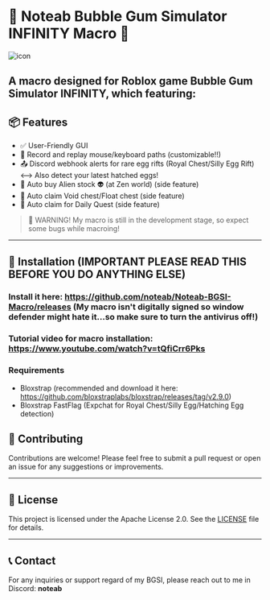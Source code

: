 # 🌟 Noteab Bubble Gum Simulator INFINITY Macro 🌟
  ![icon](https://github.com/user-attachments/assets/fdde1e37-b1ff-463b-ab66-090f737ce363) 

A macro designed for Roblox game **Bubble Gum Simulator INFINITY**, which featuring:
---

## 📦 Features

- ✅ User-Friendly GUI
- 🧭 Record and replay mouse/keyboard paths (customizable!!)
- 📤 Discord webhook alerts for rare egg rifts (Royal Chest/Silly Egg Rift) <--> Also detect your latest hatched eggs!
- 🌟 Auto buy Alien stock 👽 (at Zen world) (side feature)
- 🌟 Auto claim Void chest/Float chest (side feature)
- 🌟 Auto claim for Daily Quest (side feature)
> 🚨 WARNING! My macro is still in the development stage, so expect some bugs while macroing!
---

## 🔧 Installation (IMPORTANT PLEASE READ THIS BEFORE YOU DO ANYTHING ELSE)
### Install it here: https://github.com/noteab/Noteab-BGSI-Macro/releases (My macro isn't digitally signed so window defender might hate it...so make sure to turn the antivirus off!)
### Tutorial video for macro installation: https://www.youtube.com/watch?v=tQfiCrr6Pks
### Requirements
- Bloxstrap (recommended and download it here: https://github.com/bloxstraplabs/bloxstrap/releases/tag/v2.9.0)
- Bloxstrap FastFlag (Expchat for Royal Chest/Silly Egg/Hatching Egg detection)


## 🤝 Contributing
Contributions are welcome! Please feel free to submit a pull request or open an issue for any suggestions or improvements.

---

## 📜 License
This project is licensed under the Apache License 2.0. See the [LICENSE](LICENSE) file for details.

---

## 📞 Contact
For any inquiries or support regard of my BGSI, please reach out to me in Discord: **noteab**
